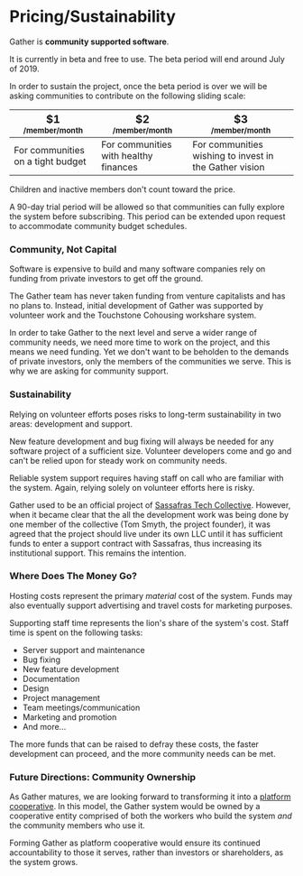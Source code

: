 # Pricing/Sustainability

Gather is **community supported software**.

It is currently in beta and free to use. The beta period will end around July of 2019.

In order to sustain the project, once the beta period is over we will be asking communities to contribute on the following sliding scale:

<table class="pricing-scale">
  <thead>
    <tr>
      <th><big>$1</big><br><small>/member/month</small></th>
      <th><big>$2</big><br><small>/member/month</small></th>
      <th><big>$3</big><br><small>/member/month</small></th>
    </tr>
  </thead>
  <tbody>
    <tr>
      <td>For communities on a tight budget</td>
      <td>For communities with healthy finances</td>
      <td>For communities wishing to invest in the Gather vision</td>
    </tr>
  </tbody>
</table>

Children and inactive members don't count toward the price.

A 90-day trial period will be allowed so that communities can fully explore the system before subscribing. This period can be extended upon request to accommodate community budget schedules.

### Community, Not Capital

Software is expensive to build and many software companies rely on funding from private investors to get off the ground.

The Gather team has never taken funding from venture capitalists and has no plans to. Instead, initial development of Gather was supported by volunteer work and the Touchstone Cohousing workshare system.

In order to take Gather to the next level and serve a wider range of community needs, we need more time to work on the project, and this means we need funding. Yet we don't want to be beholden to the demands of private investors, only the members of the communities we serve. This is why we are asking for community support.

### Sustainability

Relying on volunteer efforts poses risks to long-term sustainability in two areas: development and support.

New feature development and bug fixing will always be needed for any software project of a sufficient size. Volunteer developers come and go and can't be relied upon for steady work on community needs.

Reliable system support requires having staff on call who are familiar with the system. Again, relying solely on volunteer efforts here is risky.

Gather used to be an official project of [Sassafras Tech Collective](https://sassafras.coop). However, when it became clear that the all the development work was being done by one member of the collective (Tom Smyth, the project founder), it was agreed that the project should live under its own LLC until it has sufficient funds to enter a support contract with Sassafras, thus increasing its institutional support. This remains the intention.

### Where Does The Money Go?

Hosting costs represent the primary _material_ cost of the system. Funds may also eventually support advertising and travel costs for marketing purposes.

Supporting staff time represents the lion's share of the system's cost. Staff time is spent on the following tasks:

* Server support and maintenance
* Bug fixing
* New feature development
* Documentation
* Design
* Project management
* Team meetings/communication
* Marketing and promotion
* And more...

The more funds that can be raised to defray these costs, the faster development can proceed, and the more community needs can be met.

### Future Directions: Community Ownership

As Gather matures, we are looking forward to transforming it into a [platform cooperative](https://en.wikipedia.org/wiki/Platform_cooperative). In this model, the Gather system would be owned by a cooperative entity comprised of both the workers who build the system _and_ the community members who use it.

Forming Gather as platform cooperative would ensure its continued accountability to those it serves, rather than investors or shareholders, as the system grows.
